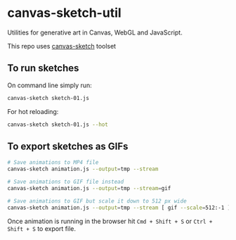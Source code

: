 # canvas-sketch-util

Utilities for generative art in Canvas, WebGL and JavaScript.

This repo uses [canvas-sketch](https://github.com/mattdesl/canvas-sketch/) toolset

## To run sketches

On command line simply run:

```sh
canvas-sketch sketch-01.js
```

For hot reloading:

```sh
canvas-sketch sketch-01.js --hot
```

## To export sketches as GIFs

```sh
# Save animations to MP4 file
canvas-sketch animation.js --output=tmp --stream

# Save animations to GIF file instead
canvas-sketch animation.js --output=tmp --stream=gif

# Save animations to GIF but scale it down to 512 px wide
canvas-sketch animation.js --output=tmp --stream [ gif --scale=512:-1 ]
```

Once animation is running in the browser hit `Cmd + Shift + S` or `Ctrl + Shift + S` to export file.